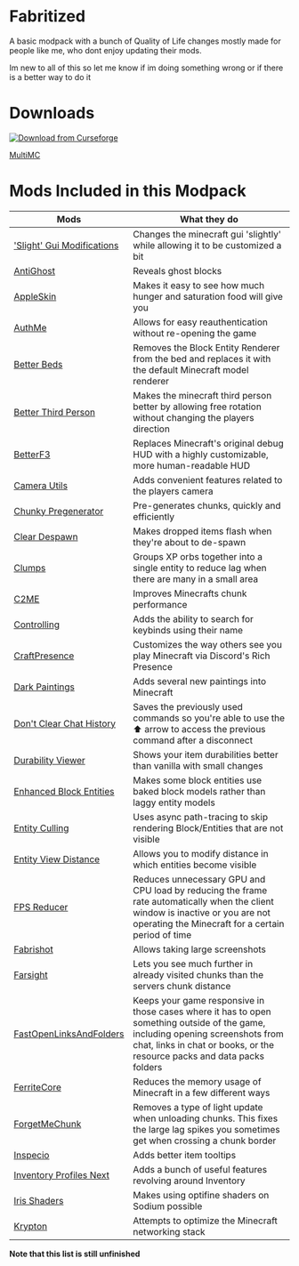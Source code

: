 # Fabritized


 A basic modpack with a bunch of Quality of Life changes mostly made for people like me, who dont enjoy updating their mods.
 
 Im new to all of this so let me know if im doing something wrong or if there is a better way to do it

# Downloads
[![Download from Curseforge](https://cf.way2muchnoise.eu/author/full_Fabritized_downloads.svg)](https://www.curseforge.com/minecraft/modpacks/fabritized)

[MultiMC](https://github.com/Boingy151/Fabritized/releases/tag/MultiMC-1.18.2)


# Mods Included in this Modpack
| Mods | What they do |
|------|--------------|
| ['Slight' Gui Modifications](https://www.curseforge.com/minecraft/mc-mods/slight-gui-modifications) | Changes the minecraft gui 'slightly' while allowing it to be customized a bit |
| [AntiGhost](https://www.curseforge.com/minecraft/mc-mods/antighost) | Reveals ghost blocks |
| [AppleSkin](https://www.curseforge.com/minecraft/mc-mods/appleskin) | Makes it easy to see how much hunger and saturation food will give you |
| [AuthMe](https://www.curseforge.com/minecraft/mc-mods/auth-me) | Allows for easy reauthentication without re-opening the game |
| [Better Beds](https://www.curseforge.com/minecraft/mc-mods/better-beds) | Removes the Block Entity Renderer from the bed and replaces it with the default Minecraft model renderer |
| [Better Third Person](https://www.curseforge.com/minecraft/mc-mods/better-third-person) | Makes the minecraft third person better by allowing free rotation without changing the players direction |
| [BetterF3](https://www.curseforge.com/minecraft/mc-mods/betterf3) |  Replaces Minecraft's original debug HUD with a highly customizable, more human-readable HUD |
| [Camera Utils](https://www.curseforge.com/minecraft/mc-mods/camera-utils) | Adds convenient features related to the players camera |
| [Chunky Pregenerator](https://www.curseforge.com/minecraft/mc-mods/chunky-pregenerator) | Pre-generates chunks, quickly and efficiently |
| [Clear Despawn](https://www.curseforge.com/minecraft/mc-mods/clear-despawn-fabric) | Makes dropped items flash when they're about to de-spawn |
| [Clumps](https://www.curseforge.com/minecraft/mc-mods/clumps) | Groups XP orbs together into a single entity to reduce lag when there are many in a small area |
| [C2ME](https://www.curseforge.com/minecraft/mc-mods/c2me-fabric) | Improves Minecrafts chunk performance | 
| [Controlling](https://www.curseforge.com/minecraft/mc-mods/controlling-for-fabric) | Adds the ability to search for keybinds using their name |
| [CraftPresence](https://www.curseforge.com/minecraft/mc-mods/craftpresence) | Customizes the way others see you play Minecraft via Discord's Rich Presence |
| [Dark Paintings](https://www.curseforge.com/minecraft/mc-mods/dark-paintings) | Adds several new paintings into Minecraft |
| [Don't Clear Chat History](https://www.curseforge.com/minecraft/mc-mods/dont-clear-chat-history) | Saves the previously used commands so you're able to use the ⬆ arrow to access the previous command after a disconnect |
| [Durability Viewer](https://www.curseforge.com/minecraft/mc-mods/giselbaers-durability-viewer) | Shows your item durabilities better than vanilla with small changes |
| [Enhanced Block Entities](https://www.curseforge.com/minecraft/mc-mods/enhanced-block-entities) | Makes some block entities use baked block models rather than laggy entity models |
| [Entity Culling](https://www.curseforge.com/minecraft/mc-mods/entityculling) | Uses async path-tracing to skip rendering Block/Entities that are not visible |
| [Entity View Distance](https://www.curseforge.com/minecraft/mc-mods/entity-view-distance) | Allows you to modify distance in which entities become visible |
| [FPS Reducer](https://www.curseforge.com/minecraft/mc-mods/fps-reducer) | Reduces unnecessary GPU and CPU load by reducing the frame rate automatically when the client window is inactive or you are not operating the Minecraft for a certain period of time |
| [Fabrishot](https://www.curseforge.com/minecraft/mc-mods/fabrishot) | Allows taking large screenshots |
| [Farsight](https://www.curseforge.com/minecraft/mc-mods/farsight-fabric) | Lets you see much further in already visited chunks than the servers chunk distance |
| [FastOpenLinksAndFolders](https://www.curseforge.com/minecraft/mc-mods/fastopenlinksandfolders) | Keeps your game responsive in those cases where it has to open something outside of the game, including opening screenshots from chat, links in chat or books, or the resource packs and data packs folders |
| [FerriteCore](https://www.curseforge.com/minecraft/mc-mods/ferritecore-fabric) | Reduces the memory usage of Minecraft in a few different ways |
| [ForgetMeChunk](https://www.curseforge.com/minecraft/mc-mods/forgetmechunk) | Removes a type of light update when unloading chunks. This fixes the large lag spikes you sometimes get when crossing a chunk border |
| [Inspecio](https://www.curseforge.com/minecraft/mc-mods/inspecio/files/3343900) | Adds better item tooltips | 
| [Inventory Profiles Next](https://www.curseforge.com/minecraft/mc-mods/inventory-profiles-next) | Adds a bunch of useful features revolving around Inventory |
| [Iris Shaders](https://www.curseforge.com/minecraft/mc-mods/irisshaders) | Makes using optifine shaders on Sodium possible |
| [Krypton](https://www.curseforge.com/minecraft/mc-mods/krypton) | Attempts to optimize the Minecraft networking stack |

**Note that this list is still unfinished**


